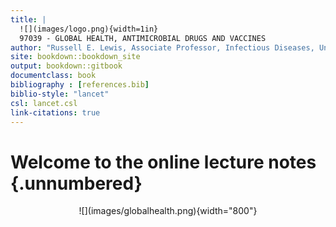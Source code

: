 ```yaml
---
title: |
  ![](images/logo.png){width=1in}   
  97039 - GLOBAL HEALTH, ANTIMICROBIAL DRUGS AND VACCINES
author: "Russell E. Lewis, Associate Professor, Infectious Diseases, University of Bologna"
site: bookdown::bookdown_site
output: bookdown::gitbook
documentclass: book
bibliography : [references.bib]
biblio-style: "lancet"
csl: lancet.csl
link-citations: true
---
```


# Welcome to the online lecture notes {.unnumbered}
<center>
![](images/globalhealth.png){width="800"}
</center>
